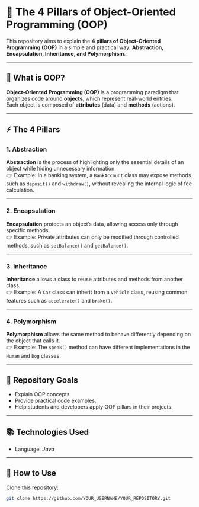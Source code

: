 # 🧩 The 4 Pillars of Object-Oriented Programming (OOP)

This repository aims to explain the **4 pillars of Object-Oriented Programming (OOP)** in a simple and practical way: **Abstraction, Encapsulation, Inheritance, and Polymorphism**.

---

## 🔹 What is OOP?
**Object-Oriented Programming (OOP)** is a programming paradigm that organizes code around **objects**, which represent real-world entities.  
Each object is composed of **attributes** (data) and **methods** (actions).

---

## ⚡ The 4 Pillars

### 1. Abstraction
**Abstraction** is the process of highlighting only the essential details of an object while hiding unnecessary information.  
👉 Example: In a banking system, a `BankAccount` class may expose methods such as `deposit()` and `withdraw()`, without revealing the internal logic of fee calculation.

---

### 2. Encapsulation
**Encapsulation** protects an object’s data, allowing access only through specific methods.  
👉 Example: Private attributes can only be modified through controlled methods, such as `setBalance()` and `getBalance()`.

---

### 3. Inheritance
**Inheritance** allows a class to reuse attributes and methods from another class.  
👉 Example: A `Car` class can inherit from a `Vehicle` class, reusing common features such as `accelerate()` and `brake()`.

---

### 4. Polymorphism
**Polymorphism** allows the same method to behave differently depending on the object that calls it.  
👉 Example: The `speak()` method can have different implementations in the `Human` and `Dog` classes.

---

## 🎯 Repository Goals
- Explain OOP concepts.
- Provide practical code examples.
- Help students and developers apply OOP pillars in their projects.

---

## 📚 Technologies Used
- Language: *Java*

---

## 🚀 How to Use
Clone this repository:
```bash
git clone https://github.com/YOUR_USERNAME/YOUR_REPOSITORY.git
